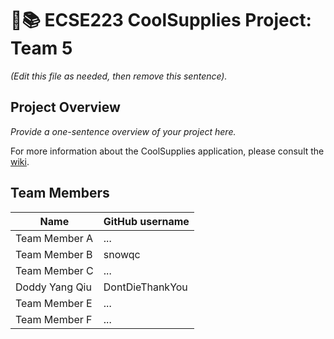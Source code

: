 # :triangular_ruler::books: ECSE223 CoolSupplies Project: Team 5

_(Edit this file as needed, then remove this sentence)._

## Project Overview

_Provide a one-sentence overview of your project here._

For more information about the CoolSupplies application, please consult the [wiki](../../wiki).

## Team Members

| Name           | GitHub username |
|----------------|-----------------|
| Team Member A  | ...             |
| Team Member B  | snowqc          |
| Team Member C  | ...             |
| Doddy Yang Qiu | DontDieThankYou |
| Team Member E  | ...             |
| Team Member F  | ...             |
